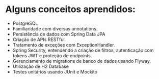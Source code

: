 # Alguns conceitos aprendidos:

* PostgreSQL <br>
* Familiaridade com diversas annotations.<br>
* Persistência de dados com Spring Data JPA<br>
* Criação de APIs RESTful.<br>
* Tratamento de exceções com ExceptionHandler.<br>
* Spring Security, entendendo a criação de filtros, autenticação com tokens JWT e proteção de endpoints.<br>
* Gerenciamento de migrations de banco de dados usando Flyway.<br>
* Utilização de H2 Database <br>
* Testes unitários usando JUnit e Mockito
